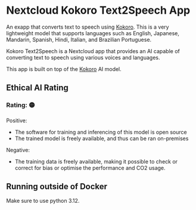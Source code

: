 # Nextcloud Kokoro Text2Speech App

An exapp that converts text to speech using [Kokoro](https://github.com/hexgrad/kokoro).
This is a very lightweight model that supports languages such as English, Japanese, Mandarin, Spanish, Hindi, Italian,
and Brazilian Portuguese.

Kokoro Text2Speech is a Nextcloud app that provides an AI capable of converting text to speech using various voices and
languages.

This app is built on top of the [Kokoro](https://github.com/hexgrad/kokoro) AI model.

## Ethical AI Rating

### Rating: 🟡

Positive:

* The software for training and inferencing of this model is open source
* The trained model is freely available, and thus can be ran on-premises

Negative:

* The training data is freely available, making it possible to check or correct for bias or optimise the performance and
  CO2 usage.

## Running outside of Docker

Make sure to use python 3.12.
